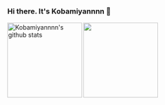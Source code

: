 ### Hi there. It's Kobamiyannnn 👋

<div href="https://github.com/anuraghazra/github-readme-stats">
  <img height="170" align="left" src="https://github-readme-stats-clone-7ygl.vercel.app/api?username=Kobamiyannnn&show_icons=true&exclude_repo=github-readme-stats-clone&include_all_commits=true&count_private=true&theme=vue-dark&hide_border=true" alt="Kobamiyannnn's github stats"/>
</div>
<a href="https://github.com/anuraghazra/github-readme-stats">
  <img height="170" align="left" src="https://github-readme-stats-clone-7ygl.vercel.app/api/top-langs/?username=Kobamiyannnn&exclude_repo=github-readme-stats-clone,dotfiles&hide=Gnuplot,Makefile&langs_count=6&layout=compact&theme=vue-dark&hide_border=true"/>
</a>
